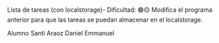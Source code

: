 Lista de tareas (con localstorage)- Dificultad:  🟢🟡
Modifica el programa anterior para que las tareas se puedan almacenar en el localstorage.



Alumno
Santi Araoz Daniel Emmanuel